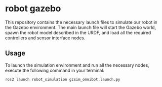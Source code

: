 # robot gazebo
This repository contains the necessary launch files to simulate our robot in the Gazebo environment. The main launch file will start the Gazebo world, spawn the robot model described in the URDF, and load all the required controllers and sensor interface nodes.

## Usage
To launch the simulation environment and run all the necessary nodes, execute the following command in your terminal:
```
ros2 launch robot_simulation gzsim_omnibot.launch.py
```
